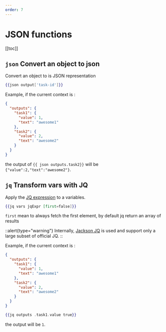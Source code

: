 ```yaml
---
order: 7
---
```


# JSON functions

[[toc]]

## `json` Convert an object to json

Convert an object to is JSON representation

```handlebars
{{json output['task-id']}}
```

Example, if the current context is :
```json
{
  "outputs": {
    "task1": {
      "value": 1,
      "text": "awesome1"
    },
    "task2": {
      "value": 2,
      "text": "awesome2"
    }
  }
}
```

the output of `{{ json outputs.task2}}`  will be `{"value":2,"text":"awesome2"}`.

## `jq` Transform vars with JQ

Apply the [JQ expression](https://stedolan.github.io/jq/) to a variables.

```handlebars
{{jq vars jqExpr [first=false]}}
```

`first` mean to always fetch the first element, by default jq return an array of results

::alert{type="warning"}
Internally, [Jackson JQ](https://github.com/eiiches/jackson-jq) is used and support only a large subset of official JQ.
::


Example, if the current context is :
```json
{
  "outputs": {
    "task1": {
      "value": 1,
      "text": "awesome1"
    },
    "task2": {
      "value": 2,
      "text": "awesome2"
    }
  }
}
```

```handlebars
{{jq outputs .task1.value true}}
```

the output will be `1`.

